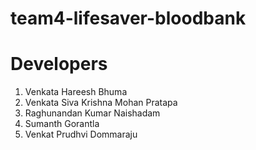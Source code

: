 # team4-lifesaver-bloodbank

# Developers
1. Venkata Hareesh Bhuma
2. Venkata Siva Krishna Mohan Pratapa
3. Raghunandan Kumar Naishadam
4. Sumanth Gorantla
5. Venkat Prudhvi Dommaraju
